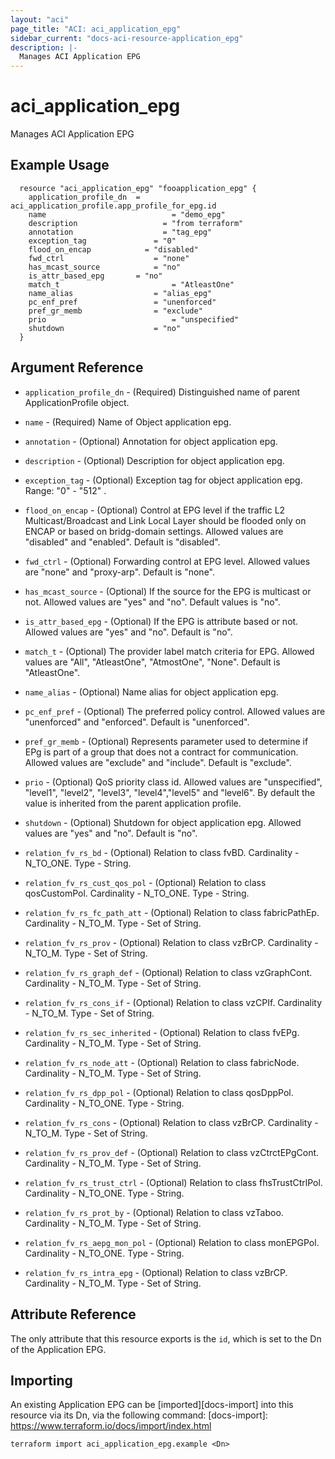```yaml
---
layout: "aci"
page_title: "ACI: aci_application_epg"
sidebar_current: "docs-aci-resource-application_epg"
description: |-
  Manages ACI Application EPG
---
```


# aci_application_epg

Manages ACI Application EPG

## Example Usage

```hcl
  resource "aci_application_epg" "fooapplication_epg" {
    application_profile_dn  = aci_application_profile.app_profile_for_epg.id
    name  					        = "demo_epg"
    description 			      = "from terraform"
    annotation  			      = "tag_epg"
    exception_tag 		    	= "0"
    flood_on_encap  	      = "disabled"
    fwd_ctrl  			      	= "none"
    has_mcast_source     		= "no"
    is_attr_based_epg     	= "no"
    match_t  				        = "AtleastOne"
    name_alias  		      	= "alias_epg"
    pc_enf_pref  		      	= "unenforced"
    pref_gr_memb  	    		= "exclude"
    prio  				        	= "unspecified"
    shutdown  		      		= "no"
  }
```

## Argument Reference

- `application_profile_dn` - (Required) Distinguished name of parent ApplicationProfile object.
- `name` - (Required) Name of Object application epg.
- `annotation` - (Optional) Annotation for object application epg.
- `description` - (Optional) Description for object application epg.
- `exception_tag` - (Optional) Exception tag for object application epg. Range: "0" - "512" .
- `flood_on_encap` - (Optional) Control at EPG level if the traffic L2 Multicast/Broadcast and Link Local Layer should be flooded only on ENCAP or based on bridg-domain settings. Allowed values are "disabled" and "enabled". Default is "disabled".
- `fwd_ctrl` - (Optional) Forwarding control at EPG level. Allowed values are "none" and "proxy-arp". Default is "none".
- `has_mcast_source` - (Optional) If the source for the EPG is multicast or not. Allowed values are "yes" and "no". Default values is "no".
- `is_attr_based_epg` - (Optional) If the EPG is attribute based or not. Allowed values are "yes" and "no". Default is "no".
- `match_t` - (Optional) The provider label match criteria for EPG. Allowed values are "All", "AtleastOne", "AtmostOne", "None". Default is "AtleastOne".
- `name_alias` - (Optional) Name alias for object application epg.
- `pc_enf_pref` - (Optional) The preferred policy control. Allowed values are "unenforced" and "enforced". Default is "unenforced".
- `pref_gr_memb` - (Optional) Represents parameter used to determine if EPg is part of a group that does not a contract for communication. Allowed values are "exclude" and "include". Default is "exclude".
- `prio` - (Optional) QoS priority class id. Allowed values are "unspecified", "level1", "level2", "level3", "level4","level5" and "level6". By default the value is inherited from the parent application profile.
- `shutdown` - (Optional) Shutdown for object application epg. Allowed values are "yes" and "no". Default is "no".

- `relation_fv_rs_bd` - (Optional) Relation to class fvBD. Cardinality - N_TO_ONE. Type - String.
- `relation_fv_rs_cust_qos_pol` - (Optional) Relation to class qosCustomPol. Cardinality - N_TO_ONE. Type - String.
- `relation_fv_rs_fc_path_att` - (Optional) Relation to class fabricPathEp. Cardinality - N_TO_M. Type - Set of String.
- `relation_fv_rs_prov` - (Optional) Relation to class vzBrCP. Cardinality - N_TO_M. Type - Set of String.
- `relation_fv_rs_graph_def` - (Optional) Relation to class vzGraphCont. Cardinality - N_TO_M. Type - Set of String.
- `relation_fv_rs_cons_if` - (Optional) Relation to class vzCPIf. Cardinality - N_TO_M. Type - Set of String.
- `relation_fv_rs_sec_inherited` - (Optional) Relation to class fvEPg. Cardinality - N_TO_M. Type - Set of String.
- `relation_fv_rs_node_att` - (Optional) Relation to class fabricNode. Cardinality - N_TO_M. Type - Set of String.
- `relation_fv_rs_dpp_pol` - (Optional) Relation to class qosDppPol. Cardinality - N_TO_ONE. Type - String.
- `relation_fv_rs_cons` - (Optional) Relation to class vzBrCP. Cardinality - N_TO_M. Type - Set of String.
- `relation_fv_rs_prov_def` - (Optional) Relation to class vzCtrctEPgCont. Cardinality - N_TO_M. Type - Set of String.
- `relation_fv_rs_trust_ctrl` - (Optional) Relation to class fhsTrustCtrlPol. Cardinality - N_TO_ONE. Type - String.
- `relation_fv_rs_prot_by` - (Optional) Relation to class vzTaboo. Cardinality - N_TO_M. Type - Set of String.
- `relation_fv_rs_aepg_mon_pol` - (Optional) Relation to class monEPGPol. Cardinality - N_TO_ONE. Type - String.
- `relation_fv_rs_intra_epg` - (Optional) Relation to class vzBrCP. Cardinality - N_TO_M. Type - Set of String.

## Attribute Reference

The only attribute that this resource exports is the `id`, which is set to the
Dn of the Application EPG.

## Importing

An existing Application EPG can be [imported][docs-import] into this resource via its Dn, via the following command:
[docs-import]: https://www.terraform.io/docs/import/index.html

```
terraform import aci_application_epg.example <Dn>
```
